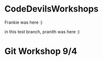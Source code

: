 # CodeDevilsWorkshops

Frankie was here :)

in this test branch, pranith was here :)

# Git Workshop 9/4
